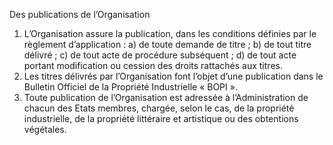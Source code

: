 Des publications de l’Organisation
1) L’Organisation assure la publication, dans les conditions définies par le règlement
d’application :
a) de toute demande de titre ;
b) de tout titre délivré ;
c) de tout acte de procédure subséquent ;
d) de tout acte portant modification ou cession des droits rattachés aux titres.
2) Les titres délivrés par l’Organisation font l’objet d’une publication dans le Bulletin Officiel
de la Propriété Industrielle « BOPI ».
3) Toute publication de l’Organisation est adressée à l’Administration de chacun des Etats
membres, chargée, selon le cas, de la propriété industrielle, de la propriété littéraire et
artistique ou des obtentions végétales.